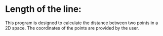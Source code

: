 # Length of the line: 
This program is designed to calculate the distance between two points in a 2D space. The coordinates of the points are provided by the user.
